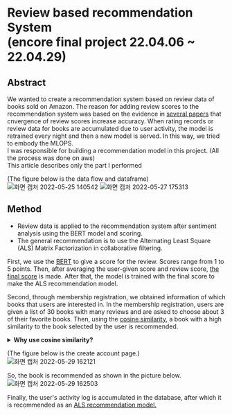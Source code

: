 # Review based recommendation System</br>(encore final project 22.04.06 ~ 22.04.29)

## Abstract
We wanted to create a recommendation system based on review data of books sold on Amazon. The reason for adding review scores to the recommendation system was based on the evidence in <a href="https://github.com/eundata/Recommendation-System/blob/main/papaers.md">several papers</a> that cnvergence of review scores increase accuracy. 
When rating records or review data for books are accumulated due to user activity, the model is retrained every night and then a new model is served. In this way, we tried to embody the MLOPS.  
I was responsible for building a recommendation model in this project. (All the process was done on aws)  
This article describes only the part I performed  

(The figure below is the data flow and dataframe)
![화면 캡처 2022-05-25 140542](https://user-images.githubusercontent.com/96279383/170183938-9f9af045-8b36-4eec-9ce0-b9de168f2780.png)
![화면 캡처 2022-05-27 175313](https://user-images.githubusercontent.com/96279383/170814511-f4d17dda-1c29-4540-a666-293da8e98168.png)


## Method
- Review data is applied to the recommendation system after sentiment analysis using the BERT model and scoring.  
- The general recommendation is to use the Alternating Least Square (ALS) Matrix Factorization in collaborative filtering.  

First, we use the <a href = "https://github.com/eundata/Recommendation-System/blob/main/BERT.py">BERT</a> to give a score for the review. Scores range from 1 to 5 points. Then, after averaging the user-given score and review score, <a href = "https://colab.research.google.com/drive/1c61kuUElz8g9N0YpC10Zp0OjYuQJqzHy?usp=sharing"> the final score</a> is made. After that, the model is trained with the final score to make the ALS recommendation model.

Second, through membership registration, we obtained information of which books that users are interested in. In the membership registration, users are given a list of 30 books with many reviews and are asked to choose about 3 of their favorite books. Then, using the <a href='https://github.com/eundata/Recommendation-System/blob/main/Cosine_Similarity.py'>cosine similarity</a>, a book with a high similarity to the book selected by the user is recommended.  
<details>
  <summary><b>Why use cosine similarity?</b></summary>

We plan to use the ALS recommendation model for UBCF. However, the cosine similarity method was first adopted because the information on the registered data is not included in the current model and it takes too much time to learn a new data about signed up member at the same time as the membership registration.
</details>

(The figure below is the create account page.)  
![화면 캡처 2022-05-29 162121](https://user-images.githubusercontent.com/96279383/170857028-9cdb1b92-5e6f-4b4b-8ad0-39a27921b3aa.png)

So, the book is recommended as shown in the picture below.
![화면 캡처 2022-05-29 162503](https://user-images.githubusercontent.com/96279383/177165927-1d29ca4e-ed31-4ff9-9771-ccece4ba05f3.png)

Finally, the user's activity log is accumulated in the database, after which it is recommended as an <a href="ALS_recommendation_model.py">ALS recommendation model.</a>
